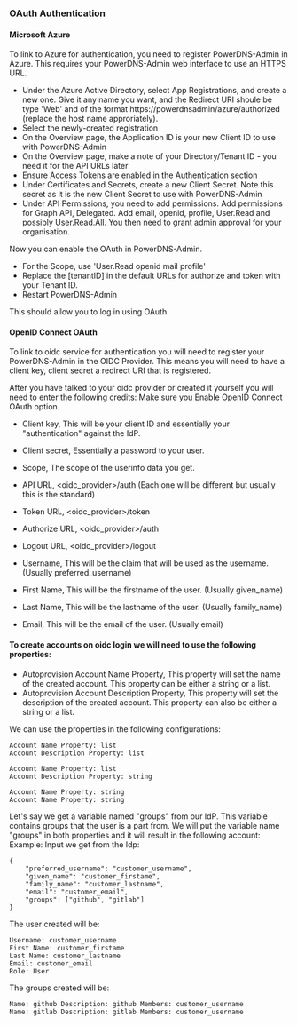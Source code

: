 ### OAuth Authentication

#### Microsoft Azure

To link to Azure for authentication, you need to register PowerDNS-Admin in Azure.  This requires your PowerDNS-Admin web interface to use an HTTPS URL.

* Under the Azure Active Directory, select App Registrations, and create a new one.  Give it any name you want, and the Redirect URI shoule be type 'Web' and of the format https://powerdnsadmin/azure/authorized (replace the host name approriately).
* Select the newly-created registration
* On the Overview page, the Application ID is your new Client ID to use with PowerDNS-Admin
* On the Overview page, make a note of your Directory/Tenant ID - you need it for the API URLs later
* Ensure Access Tokens are enabled in the Authentication section
* Under Certificates and Secrets, create a new Client Secret.  Note this secret as it is the new Client Secret to use with PowerDNS-Admin
* Under API Permissions, you need to add permissions.  Add permissions for Graph API, Delegated.  Add email, openid, profile, User.Read and possibly User.Read.All.  You then need to grant admin approval for your organisation.

Now you can enable the OAuth in PowerDNS-Admin.
* For the Scope, use 'User.Read openid mail profile'
* Replace the [tenantID] in the default URLs for authorize and token with your Tenant ID.
* Restart PowerDNS-Admin

This should allow you to log in using OAuth.

#### OpenID Connect OAuth
To link to oidc service for authentication you will need to register your PowerDNS-Admin in the OIDC Provider.
This means you will need to have a client key, client secret a redirect URI that is registered.

After you have talked to your oidc provider or created it yourself you will need to enter the following credits:
Make sure you Enable OpenID Connect OAuth option.
* Client key, This will be your client ID and essentially your "authentication" against the IdP.
* Client secret, Essentially a password to your user.
* Scope, The scope of the userinfo data you get.
* API URL, <oidc_provider>/auth (Each one will be different but usually this is the standard)
* Token URL, <oidc_provider>/token 
* Authorize URL, <oidc_provider>/auth
* Logout URL, <oidc_provider>/logout

* Username, This will be the claim that will be used as the username. (Usually preferred_username)
* First Name, This will be the firstname of the user. (Usually given_name)
* Last Name, This will be the lastname of the user. (Usually family_name)
* Email, This will be the email of the user. (Usually email)

#### To create accounts on oidc login we will need to use the following properties:
* Autoprovision Account Name Property, This property will set the name of the created account.
  This property can be either a string or a list.
* Autoprovision Account Description Property, This property will set the description of the created account.
  This property can also be either a string or a list.

We can use the properties in the following configurations:
```
Account Name Property: list
Account Description Property: list

Account Name Property: list
Account Description Property: string

Account Name Property: string
Account Name Property: string
```

Let's say we get a variable named "groups" from our IdP.
This variable contains groups that the user is a part from.
We will put the variable name "groups" in both properties and it will result in the following account:
Example:
Input we get from the Idp:
```
{
	"preferred_username": "customer_username",
	"given_name": "customer_firstame",
	"family_name": "customer_lastname",
	"email": "customer_email",
	"groups": ["github", "gitlab"]
}
```

The user created will be:
```
Username: customer_username
First Name: customer_firstame
Last Name: customer_lastname
Email: customer_email
Role: User
```

The groups created will be:
```
Name: github Description: github Members: customer_username
Name: gitlab Description: gitlab Members: customer_username
```	